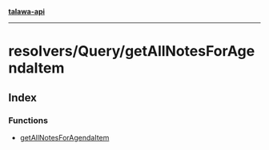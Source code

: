 [**talawa-api**](../../../README.md)

***

# resolvers/Query/getAllNotesForAgendaItem

## Index

### Functions

- [getAllNotesForAgendaItem](functions/getAllNotesForAgendaItem.md)
